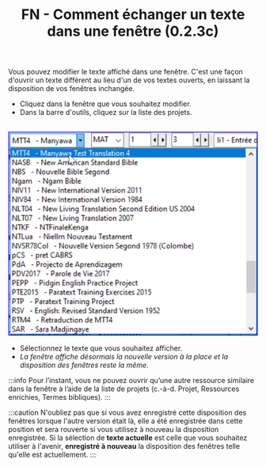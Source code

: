 ﻿---
title: FN - Comment échanger un texte dans une fenêtre (0.2.3c)
---

Vous pouvez modifier le texte affiché dans une fenêtre. C'est une façon d'ouvrir un texte différent au lieu d'un de vos textes ouverts, en laissant la disposition de vos fenêtres inchangée.

-   Cliquez dans la fenêtre que vous souhaitez modifier.
-   Dans la barre d'outils, cliquez sur la liste des projets.

    ![](../media/96fe167716dc127070eb385bb69c7424.png)

-   Sélectionnez le texte que vous souhaitez afficher.
   -  *La fenêtre affiche désormais la nouvelle version à la place et la disposition des fenêtres reste la même*.

:::info
Pour l’instant, vous ne pouvez ouvrir qu’une autre ressource similaire dans la fenêtre à l’aide de la liste de projets (c.-à-d. Projet, Ressources enrichies, Termes bibliques).
:::

:::caution
N'oubliez pas que si vous avez enregistré cette disposition des fenêtres lorsque l'autre version était là, elle a été enregistrée dans cette position et sera rouverte si vous utilisez à nouveau la disposition enregistrée. Si la sélection de **texte actuelle** est celle que vous souhaitez utiliser à l'avenir, **enregistré à nouveau** la disposition des fenêtres telle qu'elle est actuellement.
:::

